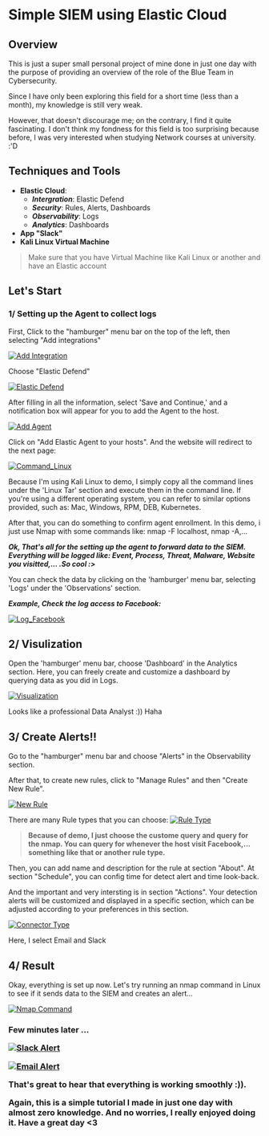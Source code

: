 
# Simple SIEM using Elastic Cloud

## Overview
This is just a super small personal project of mine done in just one day with the purpose of providing an overview of the role of the Blue Team in Cybersecurity. 

Since I have only been exploring this field for a short time (less than a month), my knowledge is still very weak. 

However, that doesn't discourage me; on the contrary, I find it quite fascinating. I don't think my fondness for this field is too surprising because before, I was very interested when studying Network courses at university. :'D

## Techniques and Tools

- **Elastic Cloud**: 
   - ***Intergration***: Elastic Defend
   - ***Security***: Rules, Alerts, Dashboards
   - ***Observability***: Logs
   - ***Analytics***: Dashboards
 - **App "Slack"**
 - **Kali Linux Virtual Machine**

> Make sure that you have Virtual Machine like Kali Linux or another and have an Elastic account

## Let's Start

### 1/ Setting up the Agent to collect logs
First, Click to the "hamburger" menu bar on the top of the left, then selecting "Add integrations"

[![Add Integration](image\Add_Integrity.png "Add Integration")](image\Add_Integrity.png)

Choose "Elastic Defend"

[![Elastic Defend](image\Elastic_Defend.png "Elastic Defend")](image\Elastic_Defend.png)

After filling in all the information, select 'Save and Continue,' and a notification box will appear for you to add the Agent to the host.

[![Add Agent](image\Add_Agent.png "Add Agent")](image\Add_Agent.png)

Click on "Add Elastic Agent to your hosts". And the website will redirect to the next page:

[![Command_Linux](image\Command_Linux.png "Command Linux")](image\Command_Linux.png)

Because I'm using Kali Linux to demo, I simply copy all the command lines under the 'Linux Tar' section and execute them in the command line. If you're using a different operating system, you can refer to similar options provided, such as: Mac, Windows, RPM, DEB, Kubernetes.

After that, you can do something to confirm agent enrollment. In this demo, i just use Nmap with some commands like: nmap -F localhost, nmap <ip-adress> -A,...

***Ok, That's all for the setting up the agent to forward data to the SIEM. Everything will be logged like: Event, Process, Threat, Malware, Website you visitted,... .So cool :>***

You can check the data by clicking on the 'hamburger' menu bar, selecting 'Logs' under the 'Observations' section.

***Example, Check the log access to Facebook:*** 

[![Log_Facebook](image\Log_Facebook.png "Log Facebook")](image\Log_Facebook.png)

## 2/ Visulization

Open the 'hamburger' menu bar, choose 'Dashboard' in the Analytics section. Here, you can freely create and customize a dashboard by querying data as you did in Logs.

[![Visualization](image\Visual.png "Visualization")](image\Visual.png)

Looks like a professional Data Analyst :)) Haha

## 3/ Create Alerts!!

Go to the "hamburger" menu bar and choose "Alerts" in the Observability section.

After that, to create new rules, click to "Manage Rules" and then "Create New Rule".

[![New Rule](image\new_rule.png "New Rule")](image\new_rule.png)

There are many Rule types that you can choose: 
[![Rule Type](image\Rule_Type.png "Rule Type")](image\Rule_Type.png)

> **Because of demo, I just choose the custome query and query for the nmap. You can query for whenever the host visit Facebook,... something like that or another rule type.**

Then, you can add name and description for the rule at section "About". At section "Schedule", you can config time for detect alert and time look-back.

And the important and very intersting is in section "Actions". Your detection alerts will be customized and displayed in a specific section, which can be adjusted according to your preferences in this section.

[![Connector Type](image\Connector_Type.png "Connector Type")](image\Connector_Type.png)

Here, I select Email and Slack

## 4/ Result
Okay, everything is set up now. Let's try running an nmap command in Linux to see if it sends data to the SIEM and creates an alert...

[![Nmap Command](image\nmap.png "Connector Type")](image\nmap.png)

<h3> Few minutes later ...

[![Slack Alert](image\slack.png "Connector Type")](image\slack.png)


[![Email Alert](image\email.jpg "Connector Type")](image\email.jpg)


That's great to hear that everything is working smoothly :)).

Again, this is a simple tutorial I made in just one day with almost zero knowledge. And no worries, I really enjoyed doing it. Have a great day <3